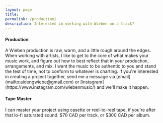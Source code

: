 ```yaml
---
layout: page
title: 
permalink: /production/
description: Interested in working with Wieben on a track?
---
```

<h4>Production</h4>
A Wieben production is raw, warm, and a little rough around the edges.  When working with artists, I like to get to the core of what makes your music work, and figure out how to best reflect that in your production, arrangements, and mix.  I want the music to be authentic to you and stand the test of time, not to conform to whatever is charting.  If you're interested in creating a project together, send me a message via [email](mailto:aidengwiebe@gmail.com) or [instagram](https://www.instagram.com/wiebenmusic/) and we'll make it happen.  

<h4>Tape Master</h4>
I can master your project using casette or reel-to-reel tape, if you're after that lo-fi saturated sound.  $70 CAD per track, or $300 CAD per album.<br>